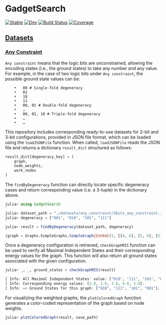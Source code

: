 # GadgetSearch

[![Stable](https://img.shields.io/badge/docs-stable-blue.svg)](https://isPANN.github.io/GadgetSearch.jl/stable/)
[![Dev](https://img.shields.io/badge/docs-dev-blue.svg)](https://isPANN.github.io/GadgetSearch.jl/dev/)
[![Build Status](https://github.com/isPANN/GadgetSearch.jl/actions/workflows/CI.yml/badge.svg?branch=main)](https://github.com/isPANN/GadgetSearch.jl/actions/workflows/CI.yml?query=branch%3Amain)
[![Coverage](https://codecov.io/gh/isPANN/GadgetSearch.jl/branch/main/graph/badge.svg)](https://codecov.io/gh/isPANN/GadgetSearch.jl)

## [Datasets](https://github.com/isPANN/GadgetSearch.jl/tree/main/datasets)

### [Any Constraint](https://github.com/isPANN/GadgetSearch.jl/tree/main/datasets/any_constraint)

`Any constraint` means that the logic bits are unconstrained, allowing the encoding states (i.e., the ground states) to take any number and any value. For example, in the case of two logic bits under `Any constraint`, the possible ground state values can be:
```
	•	00 # Single-fold degeneracy
	•	01
	•	10
	•	11
	•	00, 01 # Double-fold degeneracy
    •	…
	•	00, 01, 10 # Triple-fold degeneracy
	•	…
    •	…
```

This repository includes corresponding ready-to-use datasets for 2-bit and 3-bit configurations, provided in JSON file format, which can be loaded using the `loadJSONFile` function. When called, `loadJSONFile` reads the JSON file and returns a dictionary `result_dict` structured as follows:

```julia
result_dict[degeneracy_key] = (
    graph,
    node_weights,
    work_nodes
)
```

The `findByDegeneracy` function can directly locate specific degeneracy cases and return corresponding value (i.e. a 3-tuple) in the dictionary above.

```julia
julia> using GadgetSearch

julia> dataset_path = "./datasets/any_constraint/3bits_any_constraint.json"
julia> degeneracy = ["001", "010", "101", "111"]

julia> result = findByDegeneracy(dataset_path, degeneracy)

(graph = Graphs.SimpleGraphs.SimpleGraph{Int64}(5, [[4, 6], [5, 6], [5], [1], [2, 3], [1, 2]]), node_weights = Dict(5 => 2.0, 4 => 1.0, 6 => 1.0, 2 => 1.0, 3 => 1.0, 1 => 1.0), work_nodes = Any[2, 1, 3])
```
Once a degeneracy configuration is retrieved, `checkGraphMIS` function can be used to verify all Maximal Independent States and their corresponding energy values for the graph. This function will also return all ground states associated with the given configuration.

```julia
julia> _, _, ground_states = checkGraphMIS(result)

[ Info: All Maximal Independent States' value: ["010", "111", "101", "000", "001"].
[ Info: Corresponding energy values: [3.0, 3.0, 3.0, 4.0, 3.0].
[ Info: => Ground States for this graph: ["010", "111", "101", "001"].
```
For visualizing the weighted graphs, the `plotColoredGraph` function generates a color-coded representation of the graph based on node weights.

```julia
julia> plotColoredGraph(result, save_path)
```
